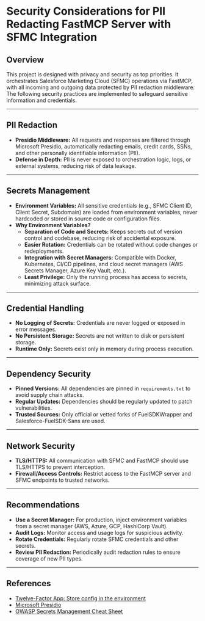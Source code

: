 # Security Considerations for PII Redacting FastMCP Server with SFMC Integration

## Overview

This project is designed with privacy and security as top priorities. It orchestrates Salesforce Marketing Cloud (SFMC) operations via FastMCP, with all incoming and outgoing data protected by PII redaction middleware. The following security practices are implemented to safeguard sensitive information and credentials.

---

## PII Redaction

- **Presidio Middleware:** All requests and responses are filtered through Microsoft Presidio, automatically redacting emails, credit cards, SSNs, and other personally identifiable information (PII).
- **Defense in Depth:** PII is never exposed to orchestration logic, logs, or external systems, reducing risk of data leakage.

---

## Secrets Management

- **Environment Variables:** All sensitive credentials (e.g., SFMC Client ID, Client Secret, Subdomain) are loaded from environment variables, never hardcoded or stored in source code or configuration files.
- **Why Environment Variables?**
  - **Separation of Code and Secrets:** Keeps secrets out of version control and codebase, reducing risk of accidental exposure.
  - **Easier Rotation:** Credentials can be rotated without code changes or redeployments.
  - **Integration with Secret Managers:** Compatible with Docker, Kubernetes, CI/CD pipelines, and cloud secret managers (AWS Secrets Manager, Azure Key Vault, etc.).
  - **Least Privilege:** Only the running process has access to secrets, minimizing attack surface.

---

## Credential Handling

- **No Logging of Secrets:** Credentials are never logged or exposed in error messages.
- **No Persistent Storage:** Secrets are not written to disk or persistent storage.
- **Runtime Only:** Secrets exist only in memory during process execution.

---

## Dependency Security

- **Pinned Versions:** All dependencies are pinned in `requirements.txt` to avoid supply chain attacks.
- **Regular Updates:** Dependencies should be regularly updated to patch vulnerabilities.
- **Trusted Sources:** Only official or vetted forks of FuelSDKWrapper and Salesforce-FuelSDK-Sans are used.

---

## Network Security

- **TLS/HTTPS:** All communication with SFMC and FastMCP should use TLS/HTTPS to prevent interception.
- **Firewall/Access Controls:** Restrict access to the FastMCP server and SFMC endpoints to trusted networks.

---

## Recommendations

- **Use a Secret Manager:** For production, inject environment variables from a secret manager (AWS, Azure, GCP, HashiCorp Vault).
- **Audit Logs:** Monitor access and usage logs for suspicious activity.
- **Rotate Credentials:** Regularly rotate SFMC credentials and other secrets.
- **Review PII Redaction:** Periodically audit redaction rules to ensure coverage of new PII types.

---

## References

- [Twelve-Factor App: Store config in the environment](https://12factor.net/config)
- [Microsoft Presidio](https://microsoft.github.io/presidio/)
- [OWASP Secrets Management Cheat Sheet](https://cheatsheetseries.owasp.org/cheatsheets/Secrets_Management_Cheat_Sheet.html)
